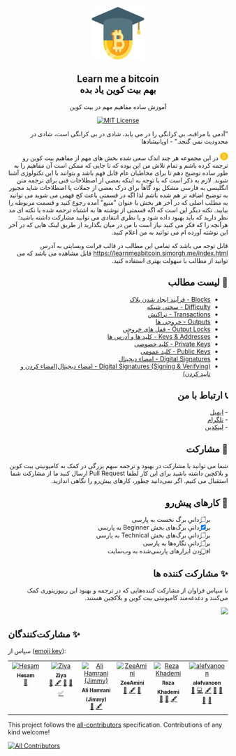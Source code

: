 <p align="center">
    <a href="https://github.com/rezatajari/learnmeabitcoin">
        <img src="./images/logo.svg" alt="Learn Me A Bitcoin" width="120" height="120">
    </a>
    <h2 align="center">Learn me a bitcoin<br>بهم بیت کوین یاد بده</h2>
    <p align="center">آموزش ساده مفاهیم مهم در بیت کوین</p>
    <p align="center">
    <a href="https://opensource.org/licenses/MIT/" target="_blank">
    <img alt="MIT License" src="https://img.shields.io/badge/License-MIT-blue.svg" style="display: inherit;"/>
    </a>
  </p>
</p>

<div dir="rtl">
    <p>
    "آدمی با مراقبه، بی کرانگی را در می یابد، شادی در بی کرانگی است، شادی در محدودیت نمی گنجد." - اوپانیشادها
    <br><br>
    <img src="./images/bitcoin.svg" width="18" alt="bitcoin">
   در این مجموعه هر چند اندک سعی شده بخش های مهم از مفاهیم بیت کوین رو ترجمه کرده باشم و تمام تلاش من این بوده که تا جایی که ممکن است آن مفاهیم را به طور ساده توضیح دهم تا برای مخاطبان عام قابل فهم باشد و بتوانند با این تکنولوژی آشنا شوند. لازم به ذکر است که با توجه به اینکه بعضی از اصطلاحات فنی برای ترجمه متن انگلیسی به فارسی مشکل بود گاهاً برای درک بعضی از جملات یا اصطلاحات شاید مجبور به توضیح اضافه تر هم شده باشم لذا اگه در قسمتی باعث کج فهمی می شوید می توانید به مطلب اصلی که در آخر هر بخش با عنوان "منبع" آمده رجوع کنید و قسمت مربوطه را بیابید. نکته دیگر این است که اگه قسمتی از نوشته ها به اشتباه ترجمه شده یا نکته ای مد نظر دارید که باید بهبود داده شود و یا نظری انتقادی می توانید مشارکت داشته باشید؛ هرآنچه را که فکر می کنید نیاز است با من در میان بگذارید از طریق لینک هایی که در آخر این نوشته آورده ام می توانید به من اعلام کنید.

قابل توجه می باشد که تمامی این مطالب در قالب فرانت وبسایتی به آدرس
        https://learnmeabitcoin.simorgh.me/index.html
        قابل مشاهده می باشد که می توانید از مطالب با سهولت بهتری استفاده کنید.
    </p>
    <h2>📄 لیست مطالب</h2>
    <p>
        <ul>
            <li><a href="https://github.com/rezatajari/learnmeabitcoin/blob/master/Blocks.md">Blocks - فرآیند ایجاد شدن بلاک</a></li>
            <li><a href="https://github.com/rezatajari/learnmeabitcoin/blob/master/Difficulty.md">Difficulty - سختی شبکه</a></li>
            <li><a href="https://github.com/rezatajari/learnmeabitcoin/blob/master/Transactions.md">Transactions - تراکنش</a></li>
            <li><a href="https://github.com/rezatajari/learnmeabitcoin/blob/master/Outputs.md">Outputs - خروجی ها</a></li>
            <li><a href="https://github.com/rezatajari/learnmeabitcoin/blob/master/Output%20Locks.md">Output Locks - قفل های خروجی</a></li>
            <li><a href="https://github.com/rezatajari/learnmeabitcoin/blob/master/Keys%20%26%20Addresses.md">Keys & Addresses - کلید ها و آدرس ها</a></li>
            <li><a href="https://github.com/rezatajari/learnmeabitcoin/blob/master/Private%20Keys.md">Private Keys - کلید خصوصی</a></li>
            <li><a href="https://github.com/rezatajari/learnmeabitcoin/blob/master/Public%20Keys.md">Public Keys - کلید عمومی</a></li>
            <li><a href="https://github.com/rezatajari/learnmeabitcoin/blob/master/Digital%20Signatures.md">Digital Signatures - امضاء دیجیتال</a></li>
            <li><a href="https://github.com/rezatajari/learnmeabitcoin/blob/master/Digital%20Signatures%20(Signing%20%26%20Verifying).md">Digital Signatures (Signing & Verifying) - امضاء دیجیتال(امضاء کردن و تایید کردن)</a></li>
        </ul>
    </p>
    <h2>📞 ارتباط با من</h2>
    <p>
        - <a href="mailto:reza.tajari70@gmail.com">ایمیل</a><br>
        - <a href="https://telegram.me/gateofmoney">تلگرام</a><br>
        - <a href="http://https//www.linkedin.com/in/reza-tajari-971818151/">لینکدین</a>
    </p>
    <h2>🙌 مشارکت</h2>
    <p>
    شما می توانید با مشارکت در بهبود و ترجمه سهم بزرگی در کمک به کامیونیتی بیت کوین و بلاکچین داشته باشید برای این کار لطفا Pull Request ارسال کنید ما از مشارکت شما استقبال می کنیم. اگر نمی‌دانید چطور، کارهای پیش‌رو را نگاهی اندازید.
</p>
<h2>💪 کارهای پیش‌رو</h2>
<p>
<div class="markdown">

- [ ] برگردانیِ برگ نخست به پارسی
- [x] برگردانیِ برگ‌های بخش Beginner به پارسی
- [ ] برگردانیِ برگ‌های بخش Technical به پارسی
- [ ] برگردانیِ نگاره‌ها به پارسی
- [ ] افزودن ابزارهای پارسی‌شده به وب‌سایت

</div>    
</p>
    <h2>✨ مشارکت کننده ها</h2>
    <p>با سپاس فراوان از مشارکت کننده‌هایی که در ترجمه و بهبود این ریپوزیتوری کمک می‌کنند و دغدغه‌مند کامیونیتی بیت کوین و بلاکچین هستند.</p>
   <a href="https://github.com/rezatajari/learnmeabitcoinh/graphs/contributors">
  <img src="https://contrib.rocks/image?repo=rezatajari/learnmeabitcoinh" />
</a>
</div>



## مشارکت‌کنندگان ✨

سپاس از ([emoji key](https://allcontributors.org/docs/en/emoji-key)):

<!-- ALL-CONTRIBUTORS-LIST:START - Do not remove or modify this section -->
<!-- prettier-ignore-start -->
<!-- markdownlint-disable -->
<table>
  <tbody>
    <tr>
      <td align="center" valign="top" width="14.28%"><a href="https://github.com/HT696"><img src="https://avatars.githubusercontent.com/u/83942452?v=4?s=100" width="100px;" alt="Hesam"/><br /><sub><b>Hesam</b></sub></a><br /><a href="#ideas-HT696" title="Ideas, Planning, & Feedback">🤔</a></td>
      <td align="center" valign="top" width="14.28%"><a href="https://urltr.ee/ziya"><img src="https://avatars.githubusercontent.com/u/37063625?v=4?s=100" width="100px;" alt="Ziya"/><br /><sub><b>Ziya</b></sub></a><br /><a href="#data-Ziya-Sadr" title="Data">🔣</a> <a href="#content-Ziya-Sadr" title="Content">🖋</a> <a href="#ideas-Ziya-Sadr" title="Ideas, Planning, & Feedback">🤔</a> <a href="https://github.com/rezatajari/learnmeabitcoin/pulls?q=is%3Apr+reviewed-by%3AZiya-Sadr" title="Reviewed Pull Requests">👀</a> <a href="#tutorial-Ziya-Sadr" title="Tutorials">✅</a></td>
      <td align="center" valign="top" width="14.28%"><a href="https://github.com/alidevjimmy"><img src="https://avatars.githubusercontent.com/u/59659737?v=4?s=100" width="100px;" alt="Ali Hamrani (Jimmy)"/><br /><sub><b>Ali Hamrani (Jimmy)</b></sub></a><br /><a href="#data-alidevjimmy" title="Data">🔣</a> <a href="#content-alidevjimmy" title="Content">🖋</a></td>
      <td align="center" valign="top" width="14.28%"><a href="https://github.com/ZeeAmini"><img src="https://avatars.githubusercontent.com/u/56531863?v=4?s=100" width="100px;" alt="ZeeAmini"/><br /><sub><b>ZeeAmini</b></sub></a><br /><a href="#data-ZeeAmini" title="Data">🔣</a> <a href="#content-ZeeAmini" title="Content">🖋</a> <a href="https://github.com/rezatajari/learnmeabitcoin/pulls?q=is%3Apr+reviewed-by%3AZeeAmini" title="Reviewed Pull Requests">👀</a></td>
      <td align="center" valign="top" width="14.28%"><a href="https://github.com/rezak0"><img src="https://avatars.githubusercontent.com/u/79699891?v=4?s=100" width="100px;" alt="Reza Khademi"/><br /><sub><b>Reza Khademi</b></sub></a><br /><a href="#design-rezak0" title="Design">🎨</a> <a href="#data-rezak0" title="Data">🔣</a> <a href="#content-rezak0" title="Content">🖋</a></td>
      <td align="center" valign="top" width="14.28%"><a href="https://alef.tokhmi.xyz"><img src="https://avatars.githubusercontent.com/u/53198048?v=4?s=100" width="100px;" alt="alefvanoon"/><br /><sub><b>alefvanoon</b></sub></a><br /><a href="#data-alefvanoon" title="Data">🔣</a> <a href="https://github.com/rezatajari/learnmeabitcoin/commits?author=alefvanoon" title="Code">💻</a> <a href="#content-alefvanoon" title="Content">🖋</a> <a href="#ideas-alefvanoon" title="Ideas, Planning, & Feedback">🤔</a> <a href="https://github.com/rezatajari/learnmeabitcoin/pulls?q=is%3Apr+reviewed-by%3Aalefvanoon" title="Reviewed Pull Requests">👀</a> <a href="#design-alefvanoon" title="Design">🎨</a> <a href="https://github.com/rezatajari/learnmeabitcoin/issues?q=author%3Aalefvanoon" title="Bug reports">🐛</a></td>
    </tr>
  </tbody>
</table>

<!-- markdownlint-restore -->
<!-- prettier-ignore-end -->

<!-- ALL-CONTRIBUTORS-LIST:END -->

This project follows the [all-contributors](https://github.com/all-contributors/all-contributors) specification. Contributions of any kind welcome!

<!-- ALL-CONTRIBUTORS-BADGE:START - Do not remove or modify this section -->
[![All Contributors](https://img.shields.io/badge/all_contributors-6-orange.svg?style=flat-square)](#contributors-)
<!-- ALL-CONTRIBUTORS-BADGE:END -->
